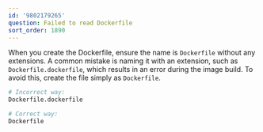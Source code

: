 ```yaml
---
id: '9802179265'
question: Failed to read Dockerfile
sort_order: 1890
---
```


When you create the Dockerfile, ensure the name is `Dockerfile` without any extensions. A common mistake is naming it with an extension, such as `Dockerfile.dockerfile`, which results in an error during the image build. To avoid this, create the file simply as `Dockerfile`.

```bash
# Incorrect way:
Dockerfile.dockerfile

# Correct way:
Dockerfile
```